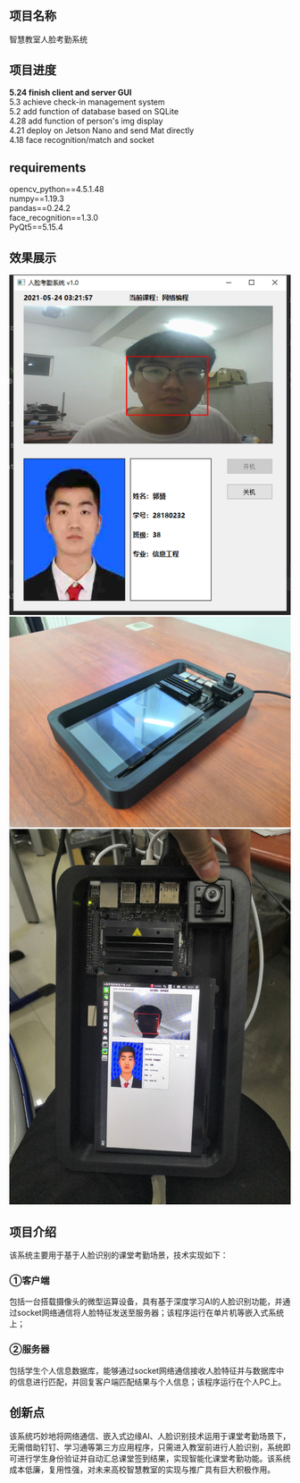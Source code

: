 ## 项目名称
智慧教室人脸考勤系统

## 项目进度
**5.24 finish client and server GUI**  
5.3  achieve check-in management system  
5.2  add function of database based on SQLite   
4.28 add function of person's img display  
4.21 deploy on Jetson Nano and send Mat directly  
4.18 face recognition/match and socket  

## requirements
opencv_python==4.5.1.48  
numpy==1.19.3  
pandas==0.24.2  
face_recognition==1.3.0  
PyQt5==5.15.4  

## 效果展示
![avatar](/example.png)  
![avatar](/example1.jpg)  
![avatar](/example2.jpg)  

## 项目介绍
该系统主要用于基于人脸识别的课堂考勤场景，技术实现如下：
### ①客户端
包括一台搭载摄像头的微型运算设备，具有基于深度学习AI的人脸识别功能，并通过socket网络通信将人脸特征发送至服务器；该程序运行在单片机等嵌入式系统上；
### ②服务器
包括学生个人信息数据库，能够通过socket网络通信接收人脸特征并与数据库中的信息进行匹配，并回复客户端匹配结果与个人信息；该程序运行在个人PC上。

## 创新点
该系统巧妙地将网络通信、嵌入式边缘AI、人脸识别技术运用于课堂考勤场景下，无需借助钉钉、学习通等第三方应用程序，只需进入教室前进行人脸识别，系统即可进行学生身份验证并自动汇总课堂签到结果，实现智能化课堂考勤功能。该系统成本低廉，复用性强，对未来高校智慧教室的实现与推广具有巨大积极作用。
